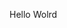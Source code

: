 Hello Wolrd














































































































































































































































































































































































































































































































































































































































































































































































































































































































































































































































































































































































































































































































































































































































































































































































































































































































































































































































































































































































































































































































































































































































































































































































































































































































































































































































































































































































































































































































































































































































































































































































































































































































































































































































































































































































































































































































































































































































































































